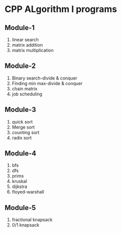 # CPP ALgorithm I programs

## Module-1
1. linear search
2. matrix addition
3. matrix multiplication

## Module-2
1. Binary search-divide & conquer
2. Finding min max-divide & conquer 
3. chain matrix
4. job scheduling

## Module-3
1. ⁠quick sort
2. Merge sort
3. ⁠counting sort 
4. ⁠radix sort

## Module-4
1. ⁠bfs
2. ⁠dfs
3. prims
4. kruskal
5. dijkstra
6. ⁠floyed-warshall

## Module-5
1. ⁠fractional knapsack 
2. ⁠0/1 knapsack
